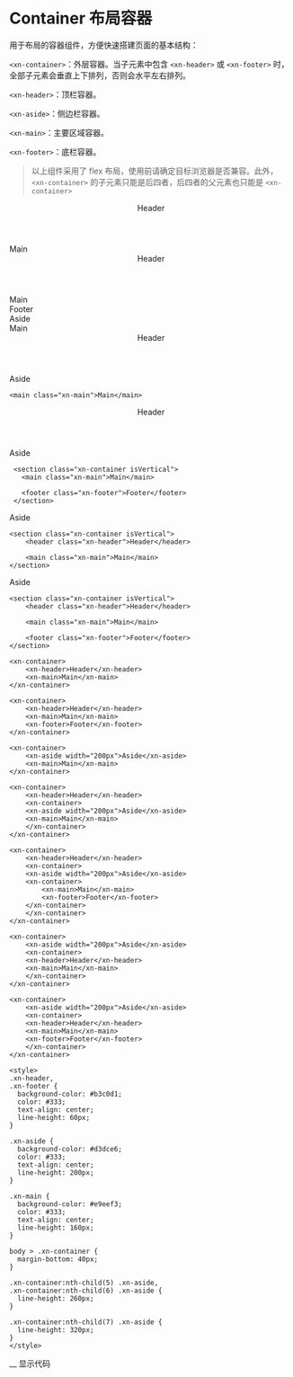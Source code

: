 # Container 布局容器

用于布局的容器组件，方便快速搭建页面的基本结构：

`<xn-container>`：外层容器。当子元素中包含 `<xn-header>` 或 `<xn-footer>` 时，全部子元素会垂直上下排列，否则会水平左右排列。

`<xn-header>`：顶栏容器。

`<xn-aside>`：侧边栏容器。

`<xn-main>`：主要区域容器。

`<xn-footer>`：底栏容器。

> 以上组件采用了 flex 布局，使用前请确定目标浏览器是否兼容。此外，`<xn-container>` 的子元素只能是后四者，后四者的父元素也只能是 `<xn-container>`

<section class="xn-container isVertical">
  <header class="xn-header">Header</header>

  <main class="xn-main">Main</main>

</section>

<section class="xn-container isVertical">
  <header class="xn-header">Header</header>

  <main class="xn-main">Main</main>

  <footer class="xn-footer">Footer</footer>

</section>

<section class="xn-container">
  <aside class="xn-aside" style="width: 200px;">Aside</aside>

  <main class="xn-main">Main</main>

</section>

<section class="xn-container isVertical">
  <header class="xn-header">Header</header>

  <section class="xn-container">
    <aside class="xn-aside" style="width: 200px;">Aside</aside>

    <main class="xn-main">Main</main>

  </section>

</section>

<section class="xn-container isVertical">
  <header class="xn-header">Header</header>

  <section class="xn-container">
     <aside class="xn-aside" style="width: 200px;">Aside</aside>

     <section class="xn-container isVertical">
       <main class="xn-main">Main</main>

       <footer class="xn-footer">Footer</footer>
     </section>

  </section>

</section>

<section class="xn-container">
    <aside class="xn-aside" style="width: 200px;">Aside</aside>

    <section class="xn-container isVertical">
        <header class="xn-header">Header</header>

        <main class="xn-main">Main</main>
    </section>

</section>

<section class="xn-container">
    <aside class="xn-aside" style="width: 200px;">Aside</aside>

    <section class="xn-container isVertical">
        <header class="xn-header">Header</header>

        <main class="xn-main">Main</main>

        <footer class="xn-footer">Footer</footer>
    </section>

</section>

<!---->

```hljs
<xn-container>
    <xn-header>Header</xn-header>
    <xn-main>Main</xn-main>
</xn-container>

<xn-container>
    <xn-header>Header</xn-header>
    <xn-main>Main</xn-main>
    <xn-footer>Footer</xn-footer>
</xn-container>

<xn-container>
    <xn-aside width="200px">Aside</xn-aside>
    <xn-main>Main</xn-main>
</xn-container>

<xn-container>
    <xn-header>Header</xn-header>
    <xn-container>
    <xn-aside width="200px">Aside</xn-aside>
    <xn-main>Main</xn-main>
    </xn-container>
</xn-container>

<xn-container>
    <xn-header>Header</xn-header>
    <xn-container>
    <xn-aside width="200px">Aside</xn-aside>
    <xn-container>
        <xn-main>Main</xn-main>
        <xn-footer>Footer</xn-footer>
    </xn-container>
    </xn-container>
</xn-container>

<xn-container>
    <xn-aside width="200px">Aside</xn-aside>
    <xn-container>
    <xn-header>Header</xn-header>
    <xn-main>Main</xn-main>
    </xn-container>
</xn-container>

<xn-container>
    <xn-aside width="200px">Aside</xn-aside>
    <xn-container>
    <xn-header>Header</xn-header>
    <xn-main>Main</xn-main>
    <xn-footer>Footer</xn-footer>
    </xn-container>
</xn-container>

<style>
.xn-header,
.xn-footer {
  background-color: #b3c0d1;
  color: #333;
  text-align: center;
  line-height: 60px;
}

.xn-aside {
  background-color: #d3dce6;
  color: #333;
  text-align: center;
  line-height: 200px;
}

.xn-main {
  background-color: #e9eef3;
  color: #333;
  text-align: center;
  line-height: 160px;
}

body > .xn-container {
  margin-bottom: 40px;
}

.xn-container:nth-child(5) .xn-aside,
.xn-container:nth-child(6) .xn-aside {
  line-height: 260px;
}

.xn-container:nth-child(7) .xn-aside {
  line-height: 320px;
}
</style>
```

\_\_
显示代码
